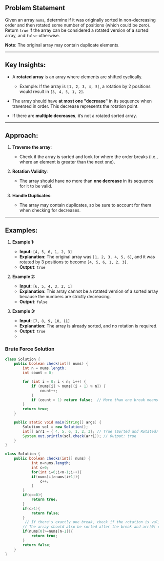 ## Problem Statement

Given an array `nums`, determine if it was originally sorted in non-decreasing order and then rotated some number of positions (which could be zero). Return `true` if the array can be considered a rotated version of a sorted array, and `false` otherwise.

**Note:** The original array may contain duplicate elements.

---

## Key Insights:

- A **rotated array** is an array where elements are shifted cyclically.
  - Example: If the array is `[1, 2, 3, 4, 5]`, a rotation by 2 positions would result in `[3, 4, 5, 1, 2]`.

- The array should have **at most one "decrease"** in its sequence when traversed in order. This decrease represents the rotation point.

- If there are **multiple decreases**, it’s not a rotated sorted array.

---

## Approach:

1. **Traverse the array**:
   - Check if the array is sorted and look for where the order breaks (i.e., where an element is greater than the next one).
   
2. **Rotation Validity**:
   - The array should have no more than **one decrease** in its sequence for it to be valid.
   
3. **Handle Duplicates**:
   - The array may contain duplicates, so be sure to account for them when checking for decreases.

---

## Examples:

1. **Example 1:**
   - **Input**: `[4, 5, 6, 1, 2, 3]`
   - **Explanation**: The original array was `[1, 2, 3, 4, 5, 6]`, and it was rotated by 3 positions to become `[4, 5, 6, 1, 2, 3]`.
   - **Output**: `true`

2. **Example 2:**
   - **Input**: `[6, 5, 4, 3, 2, 1]`
   - **Explanation**: This array cannot be a rotated version of a sorted array because the numbers are strictly decreasing.
   - **Output**: `false`

3. **Example 3:**
   - **Input**: `[7, 8, 9, 10, 11]`
   - **Explanation**: The array is already sorted, and no rotation is required.
   - **Output**: `true`
   - 
### Brute Force Solution
```java
class Solution {
    public boolean check(int[] nums) {
        int n = nums.length;
        int count = 0;

        for (int i = 0; i < n; i++) {
            if (nums[i] > nums[(i + 1) % n]) {
                count++;
            }
            if (count > 1) return false;  // More than one break means not sorted & rotated
        }
        return true;
    }

    public static void main(String[] args) {
        Solution sol = new Solution();
        int[] arr1 = { 4, 5, 6, 1, 2, 3}; // True (Sorted and Rotated)
        System.out.println(sol.check(arr1)); // Output: true
    }
}
```
``` java
class Solution {
    public boolean checks(int[] nums) {
            int n=nums.length;
            int c=0;
            for(int i=0;i<n-1;i++){
            if(nums[i]>nums[i+1]){
                c++;
            }   
        }
        if(c==0){
            return true;
        }
        if(c>1){
            return false;
        }
         // If there's exactly one break, check if the rotation is valid
        // The array should also be sorted after the break and arr[0] should be >= arr[n-1]
        if(nums[0]>=nums[n-1]){
            return true;
        }
        return false;
    }
}
```

